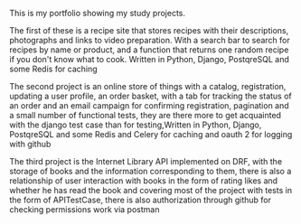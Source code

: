 
This is my portfolio showing my study projects. 

The first of these is a recipe site that stores recipes with their descriptions, photographs and links to video preparation. 
With a search bar to search for recipes by name or product, and a function that returns one random recipe if you don't know what to cook. Written in Python, Django, PostqreSQL and some Redis for caching

The second project is an online store of things with a catalog, registration, updating a user profile, an order basket, with a tab for tracking the status of an order and an email campaign for confirming registration, 
pagination and a small number of functional tests, they are there more to get acquainted with the django test case than for testing,Written in Python, Django, PostqreSQL and some Redis and Celery for caching and oauth 2 for logging with github

The third project is the Internet Library API implemented on DRF, with the storage of books and the information corresponding to them, there is also a relationship of user interaction with books in the form of rating likes and whether he has read the book and covering most of the project with tests in the form of APITestCase, 
there is also authorization through github for checking permissions work via postman
